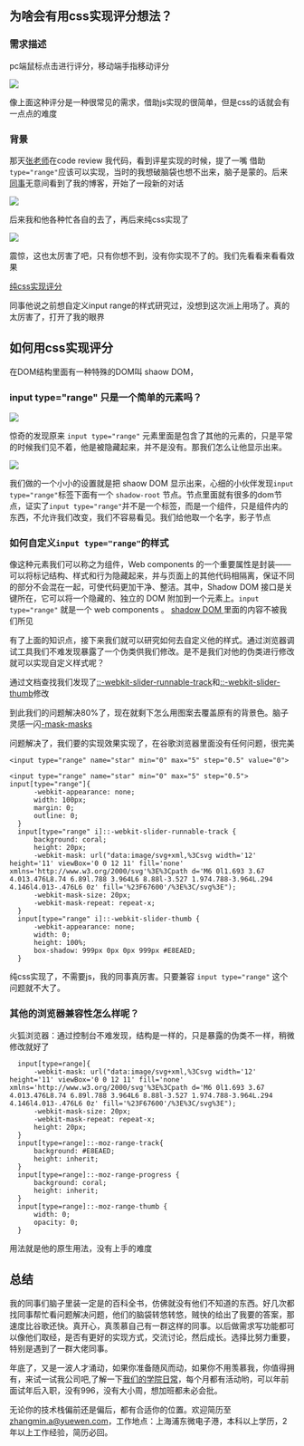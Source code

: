 ## 为啥会有用css实现评分想法？
### 需求描述
pc端鼠标点击进行评分，移动端手指移动评分

<img src="./star.gif">

像上面这种评分是一种很常见的需求，借助js实现的很简单，但是css的话就会有一点点的难度

### 背景 
那天[张老师](https://www.zhangxinxu.com/wordpress/)在code review 我代码，看到评星实现的时候，提了一嘴 借助`type="range"`应该可以实现，当时的我想破脑袋也想不出来，脑子是蒙的。后来[同事](https://github.com/XboxYan)无意间看到了我的博客，开始了一段新的对话

<img src="./1.png">

后来我和他各种忙各自的去了，再后来纯css实现了

<img src="./2.png">

震惊，这也太厉害了吧，只有你想不到，没有你实现不了的。我们先看看来看看效果

[纯css实现评分](https://codepen.io/qingchuang/pen/jOMmQab)

同事他说之前想自定义input range的样式研究过，没想到这次派上用场了。真的太厉害了，打开了我的眼界


## 如何用css实现评分
在DOM结构里面有一种特殊的DOM叫 shaow DOM，
### input type="range" 只是一个简单的元素吗？

<img src="./3.png">

惊奇的发现原来 `input type="range"` 元素里面是包含了其他的元素的，只是平常的时候我们见不着，他是被隐藏起来，并不是没有。那我们怎么让他显示出来。

<img src="./4.png">

我们做的一个小小的设置就是把 shaow DOM 显示出来，心细的小伙伴发现`input type="range"`标签下面有一个 `shadow-root`  节点。节点里面就有很多的dom节点，证实了`input type="range"`并不是一个标签，而是一个组件，只是组件内的东西，不允许我们改变，我们不容易看见。我们给他取一个名字，影子节点

### 如何自定义`input type="range"`的样式
像这种元素我们可以称之为组件，Web components 的一个重要属性是封装——可以将标记结构、样式和行为隐藏起来，并与页面上的其他代码相隔离，保证不同的部分不会混在一起，可使代码更加干净、整洁。其中，Shadow DOM 接口是关键所在，它可以将一个隐藏的、独立的 DOM 附加到一个元素上。`input type="range"` 就是一个 web components 。
[ shadow DOM ](https://developer.mozilla.org/zh-CN/docs/Web/Web_Components/Using_shadow_DOM)里面的内容不被我们所见

有了上面的知识点，接下来我们就可以研究如何去自定义他的样式。通过浏览器调试工具我们不难发现暴露了一个伪类供我们修改。是不是我们对他的伪类进行修改就可以实现自定义样式呢？

通过文档查找我们发现了[::-webkit-slider-runnable-track](https://developer.mozilla.org/zh-CN/docs/Web/CSS/::-webkit-slider-runnable-track)和[::-webkit-slider-thumb](https://developer.mozilla.org/zh-CN/docs/Web/CSS/::-webkit-slider-thumb)修改

到此我们的问题解决80%了，现在就剩下怎么用图案去覆盖原有的背景色。脑子灵感一闪[-mask-masks](https://www.zhangxinxu.com/wordpress/2017/11/css-css3-mask-masks/)

问题解决了，我们要的实现效果实现了，在谷歌浏览器里面没有任何问题，很完美

```
<input type="range" name="star" min="0" max="5" step="0.5" value="0">

<input type="range" name="star" min="0" max="5" step="0.5">
input[type="range"]{
      -webkit-appearance: none;
      width: 100px;
      margin: 0;
      outline: 0;
  }
  input[type="range" i]::-webkit-slider-runnable-track {
      background: coral;
      height: 20px;
      -webkit-mask: url("data:image/svg+xml,%3Csvg width='12' height='11' viewBox='0 0 12 11' fill='none' xmlns='http://www.w3.org/2000/svg'%3E%3Cpath d='M6 0l1.693 3.67 4.013.476L8.74 6.89l.788 3.964L6 8.88l-3.527 1.974.788-3.964L.294 4.146l4.013-.476L6 0z' fill='%23F67600'/%3E%3C/svg%3E");
      -webkit-mask-size: 20px;
      -webkit-mask-repeat: repeat-x;
  }
  input[type="range" i]::-webkit-slider-thumb {
      -webkit-appearance: none;
      width: 0;
      height: 100%;
      box-shadow: 999px 0px 0px 999px #E8EAED;
  }
```

纯css实现了，不需要js，我的同事真厉害。只要兼容 `input type="range"` 这个问题就不大了。

### 其他的浏览器兼容性怎么样呢？
火狐浏览器：通过控制台不难发现，结构是一样的，只是暴露的伪类不一样，稍微修改就好了

```
  input[type=range]{
      -webkit-mask: url("data:image/svg+xml,%3Csvg width='12' height='11' viewBox='0 0 12 11' fill='none' xmlns='http://www.w3.org/2000/svg'%3E%3Cpath d='M6 0l1.693 3.67 4.013.476L8.74 6.89l.788 3.964L6 8.88l-3.527 1.974.788-3.964L.294 4.146l4.013-.476L6 0z' fill='%23F67600'/%3E%3C/svg%3E");
      -webkit-mask-size: 20px;
      -webkit-mask-repeat: repeat-x;
      height: 20px;
  }
  input[type=range]::-moz-range-track{
      background: #E8EAED;
      height: inherit;
  }
  input[type=range]::-moz-range-progress {
      background: coral;
      height: inherit;
  }
  input[type=range]::-moz-range-thumb {
      width: 0;
      opacity: 0;
  }
```

用法就是他的原生用法，没有上手的难度

## 总结

我的同事们脑子里装一定是的百科全书，仿佛就没有他们不知道的东西。好几次都找同事帮忙看问题解决问题，他们的脑袋转悠转悠，贼快的给出了我要的答案，那速度比谷歌还快。真开心，真羡慕自己有一群这样的同事。以后做需求写功能都可以像他们取经，是否有更好的实现方式，交流讨论，然后成长。选择比努力重要，特别是遇到了一群大佬同事。

年底了，又是一波人才涌动，如果你准备随风而动，如果你不用羡慕我，你值得拥有，来试一试我公司吧,了解一下[我们的学院日常](https://story.yux.team/#&202012)，每个月都有活动哟，可以年前面试年后入职，没有996，没有大小周，想加班都未必会批。

无论你的技术栈偏前还是偏后，都有合适你的位置。欢迎简历至 zhangmin.a@yuewen.com，工作地点：上海浦东微电子港，本科以上学历，2年以上工作经验，简历必回。






